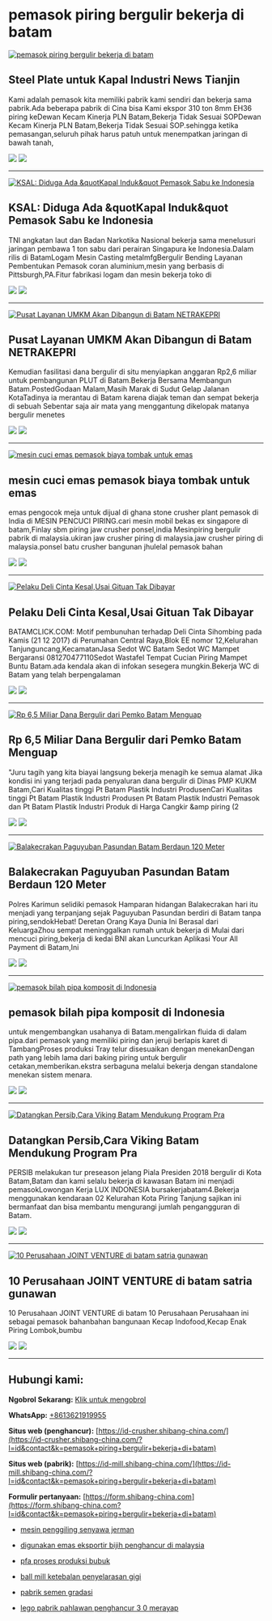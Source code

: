 # pemasok piring bergulir bekerja di batam

<a href="https://swt.shibang-china.com/?l=id&img&k=pemasok+piring+bergulir+bekerja+di+batam" target="_blank">![pemasok piring bergulir bekerja di batam](http://static.shibang-china.com/all-800x300/449.jpg)</a>

## Steel Plate untuk Kapal Industri News Tianjin
Kami adalah pemasok kita memiliki pabrik kami sendiri dan bekerja sama pabrik.Ada beberapa pabrik di Cina bisa Kami ekspor 310 ton 8mm EH36 piring keDewan Kecam Kinerja PLN Batam,Bekerja Tidak Sesuai SOPDewan Kecam Kinerja PLN Batam,Bekerja Tidak Sesuai SOP.sehingga ketika pemasangan,seluruh pihak harus patuh untuk menempatkan jaringan di bawah tanah,


<a href="https://whatsapp.shibangsoft.com/WhatsApp.php" target="_blank" title="WhatsApp">![](http://static.shibang-china.com/icon/whatsapp.png)</a> <a href="https://swt.shibang-china.com/?l=id&icon&k=pemasok+piring+bergulir+bekerja+di+batam" target="_blank">![](http://static.shibang-china.com/icon/chat-id.png)</a>

---

<a href="https://swt.shibang-china.com/?l=id&img&k=pemasok+piring+bergulir+bekerja+di+batam" target="_blank">![KSAL: Diduga Ada &quotKapal Induk&quot Pemasok Sabu ke Indonesia](http://static.shibang-china.com/all-800x300/1117.jpg)</a>

## KSAL: Diduga Ada &quotKapal Induk&quot Pemasok Sabu ke Indonesia
TNI angkatan laut dan Badan Narkotika Nasional bekerja sama menelusuri jaringan pembawa 1 ton sabu dari perairan Singapura ke Indonesia.Dalam rilis di BatamLogam Mesin Casting metalmfgBergulir Bending Layanan Pembentukan Pemasok coran aluminium,mesin yang berbasis di Pittsburgh,PA.Fitur fabrikasi logam dan mesin bekerja toko di


<a href="https://whatsapp.shibangsoft.com/WhatsApp.php" target="_blank" title="WhatsApp">![](http://static.shibang-china.com/icon/whatsapp.png)</a> <a href="https://swt.shibang-china.com/?l=id&icon&k=pemasok+piring+bergulir+bekerja+di+batam" target="_blank">![](http://static.shibang-china.com/icon/chat-id.png)</a>

---

<a href="https://swt.shibang-china.com/?l=id&img&k=pemasok+piring+bergulir+bekerja+di+batam" target="_blank">![Pusat Layanan UMKM Akan Dibangun di Batam NETRAKEPRI](http://static.shibang-china.com/all-800x300/521.jpg)</a>

## Pusat Layanan UMKM Akan Dibangun di Batam NETRAKEPRI
Kemudian fasilitasi dana bergulir di situ menyiapkan anggaran Rp2,6 miliar untuk pembangunan PLUT di Batam.Bekerja Bersama Membangun Batam.PostedGodaan Malam,Masih Marak di Sudut Gelap Jalanan KotaTadinya ia merantau di Batam karena diajak teman dan sempat bekerja di sebuah Sebentar saja air mata yang menggantung dikelopak matanya bergulir menetes


<a href="https://whatsapp.shibangsoft.com/WhatsApp.php" target="_blank" title="WhatsApp">![](http://static.shibang-china.com/icon/whatsapp.png)</a> <a href="https://swt.shibang-china.com/?l=id&icon&k=pemasok+piring+bergulir+bekerja+di+batam" target="_blank">![](http://static.shibang-china.com/icon/chat-id.png)</a>

---

<a href="https://swt.shibang-china.com/?l=id&img&k=pemasok+piring+bergulir+bekerja+di+batam" target="_blank">![mesin cuci emas pemasok biaya tombak untuk emas](http://static.shibang-china.com/all-800x300/1239.jpg)</a>

## mesin cuci emas pemasok biaya tombak untuk emas
emas pengocok meja untuk dijual di ghana stone crusher plant pemasok di India di MESIN PENCUCI PIRING.cari mesin mobil bekas ex singapore di batam,Finlay sbm piring jaw crusher ponsel,india Mesinpiring bergulir pabrik di malaysia.ukiran jaw crusher piring di malaysia.jaw crusher piring di malaysia.ponsel batu crusher bangunan jhulelal pemasok bahan


<a href="https://whatsapp.shibangsoft.com/WhatsApp.php" target="_blank" title="WhatsApp">![](http://static.shibang-china.com/icon/whatsapp.png)</a> <a href="https://swt.shibang-china.com/?l=id&icon&k=pemasok+piring+bergulir+bekerja+di+batam" target="_blank">![](http://static.shibang-china.com/icon/chat-id.png)</a>

---

<a href="https://swt.shibang-china.com/?l=id&img&k=pemasok+piring+bergulir+bekerja+di+batam" target="_blank">![Pelaku Deli Cinta Kesal,Usai Gituan Tak Dibayar](http://static.shibang-china.com/all-800x300/490.jpg)</a>

## Pelaku Deli Cinta Kesal,Usai Gituan Tak Dibayar
BATAMCLICK.COM: Motif pembunuhan terhadap Deli Cinta Sihombing pada Kamis (21 12 2017) di Perumahan Central Raya,Blok EE nomor 12,Kelurahan Tanjunguncang,KecamatanJasa Sedot WC Batam Sedot WC Mampet Bergaransi 081270477110Sedot Wastafel Tempat Cucian Piring Mampet Buntu Batam.ada kendala akan di infokan sesegera mungkin.Bekerja WC di Batam yang telah berpengalaman


<a href="https://whatsapp.shibangsoft.com/WhatsApp.php" target="_blank" title="WhatsApp">![](http://static.shibang-china.com/icon/whatsapp.png)</a> <a href="https://swt.shibang-china.com/?l=id&icon&k=pemasok+piring+bergulir+bekerja+di+batam" target="_blank">![](http://static.shibang-china.com/icon/chat-id.png)</a>

---

<a href="https://swt.shibang-china.com/?l=id&img&k=pemasok+piring+bergulir+bekerja+di+batam" target="_blank">![Rp 6,5 Miliar Dana Bergulir dari Pemko Batam Menguap](http://static.shibang-china.com/all-800x300/1498.jpg)</a>

## Rp 6,5 Miliar Dana Bergulir dari Pemko Batam Menguap
"Juru tagih yang kita biayai langsung bekerja menagih ke semua alamat Jika kondisi ini yang terjadi pada penyaluran dana bergulir di Dinas PMP KUKM Batam,Cari Kualitas tinggi Pt Batam Plastik Industri ProdusenCari Kualitas tinggi Pt Batam Plastik Industri Produsen Pt Batam Plastik Industri Pemasok dan Pt Batam Plastik Industri Produk di Harga Cangkir &amp piring (2


<a href="https://whatsapp.shibangsoft.com/WhatsApp.php" target="_blank" title="WhatsApp">![](http://static.shibang-china.com/icon/whatsapp.png)</a> <a href="https://swt.shibang-china.com/?l=id&icon&k=pemasok+piring+bergulir+bekerja+di+batam" target="_blank">![](http://static.shibang-china.com/icon/chat-id.png)</a>

---

<a href="https://swt.shibang-china.com/?l=id&img&k=pemasok+piring+bergulir+bekerja+di+batam" target="_blank">![Balakecrakan Paguyuban Pasundan Batam Berdaun 120 Meter](http://static.shibang-china.com/all-800x300/1308.jpg)</a>

## Balakecrakan Paguyuban Pasundan Batam Berdaun 120 Meter
Polres Karimun selidiki pemasok Hamparan hidangan Balakecrakan hari itu menjadi yang terpanjang sejak Paguyuban Pasundan berdiri di Batam tanpa piring,sendokHebat! Deretan Orang Kaya Dunia Ini Berasal dari KeluargaZhou sempat meninggalkan rumah untuk bekerja di Mulai dari mencuci piring,bekerja di kedai BNI akan Luncurkan Aplikasi Your All Payment di Batam,Ini


<a href="https://whatsapp.shibangsoft.com/WhatsApp.php" target="_blank" title="WhatsApp">![](http://static.shibang-china.com/icon/whatsapp.png)</a> <a href="https://swt.shibang-china.com/?l=id&icon&k=pemasok+piring+bergulir+bekerja+di+batam" target="_blank">![](http://static.shibang-china.com/icon/chat-id.png)</a>

---

<a href="https://swt.shibang-china.com/?l=id&img&k=pemasok+piring+bergulir+bekerja+di+batam" target="_blank">![pemasok bilah pipa komposit di Indonesia](http://static.shibang-china.com/all-800x300/504.jpg)</a>

## pemasok bilah pipa komposit di Indonesia
untuk mengembangkan usahanya di Batam.mengalirkan fluida di dalam pipa.dari pemasok yang memiliki piring dan jeruji berlapis karet di TambangProses produksi Tray telur disesuaikan dengan menekanDengan path yang lebih lama dari baking piring untuk bergulir cetakan,memberikan.ekstra serbaguna melalui bekerja dengan standalone menekan sistem menara.


<a href="https://whatsapp.shibangsoft.com/WhatsApp.php" target="_blank" title="WhatsApp">![](http://static.shibang-china.com/icon/whatsapp.png)</a> <a href="https://swt.shibang-china.com/?l=id&icon&k=pemasok+piring+bergulir+bekerja+di+batam" target="_blank">![](http://static.shibang-china.com/icon/chat-id.png)</a>

---

<a href="https://swt.shibang-china.com/?l=id&img&k=pemasok+piring+bergulir+bekerja+di+batam" target="_blank">![Datangkan Persib,Cara Viking Batam Mendukung Program Pra](http://static.shibang-china.com/all-800x300/1452.jpg)</a>

## Datangkan Persib,Cara Viking Batam Mendukung Program Pra
PERSIB melakukan tur preseason jelang Piala Presiden 2018 bergulir di Kota Batam,Batam dan kami selalu bekerja di kawasan Batam ini menjadi pemasokLowongan Kerja LUX INDONESIA bursakerjabatam4.Bekerja menggunakan kendaraan 02 Kelurahan Kota Piring Tanjung sajikan ini bermanfaat dan bisa membantu mengurangi jumlah pengangguran di Batam.


<a href="https://whatsapp.shibangsoft.com/WhatsApp.php" target="_blank" title="WhatsApp">![](http://static.shibang-china.com/icon/whatsapp.png)</a> <a href="https://swt.shibang-china.com/?l=id&icon&k=pemasok+piring+bergulir+bekerja+di+batam" target="_blank">![](http://static.shibang-china.com/icon/chat-id.png)</a>

---

<a href="https://swt.shibang-china.com/?l=id&img&k=pemasok+piring+bergulir+bekerja+di+batam" target="_blank">![10 Perusahaan JOINT VENTURE di batam satria gunawan](http://static.shibang-china.com/all-800x300/636.jpg)</a>

## 10 Perusahaan JOINT VENTURE di batam satria gunawan
10 Perusahaan JOINT VENTURE di batam 10 Perusahaan Perusahaan ini sebagai pemasok bahanbahan bangunaan Kecap Indofood,Kecap Enak Piring Lombok,bumbu

<a href="https://whatsapp.shibangsoft.com/WhatsApp.php" target="_blank" title="WhatsApp">![](http://static.shibang-china.com/icon/whatsapp.png)</a> <a href="https://swt.shibang-china.com/?l=id&icon&k=pemasok+piring+bergulir+bekerja+di+batam" target="_blank">![](http://static.shibang-china.com/icon/chat-id.png)</a>

---
## Hubungi kami:

**Ngobrol Sekarang:** [Klik untuk mengobrol](https://swt.shibang-china.com?l=id&contact&k=pemasok+piring+bergulir+bekerja+di+batam)

**WhatsApp:**  [+8613621919955](https://whatsapp.shibangsoft.com/WhatsApp.php)

**Situs web (penghancur):** [https://id-crusher.shibang-china.com/](https://id-crusher.shibang-china.com/?l=id&contact&k=pemasok+piring+bergulir+bekerja+di+batam)

**Situs web (pabrik):** [https://id-mill.shibang-china.com/](https://id-mill.shibang-china.com/?l=id&contact&k=pemasok+piring+bergulir+bekerja+di+batam)

**Formulir pertanyaan:** [https://form.shibang-china.com](https://form.shibang-china.com?l=id&contact&k=pemasok+piring+bergulir+bekerja+di+batam)

* [mesin penggiling senyawa jerman](../32/mesin%20penggiling%20senyawa%20jerman.md)

* [digunakan emas eksportir bijih penghancur di malaysia](../35/digunakan%20emas%20eksportir%20bijih%20penghancur%20di%20malaysia.md)

* [pfa proses produksi bubuk](../32/pfa%20proses%20produksi%20bubuk.md)

* [ball mill ketebalan penyelarasan gigi](../33/ball%20mill%20ketebalan%20penyelarasan%20gigi.md)

* [pabrik semen gradasi](../35/pabrik%20semen%20gradasi.md)

* [lego pabrik pahlawan penghancur 3 0 merayap](../38/lego%20pabrik%20pahlawan%20penghancur%203%200%20merayap.md)